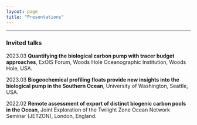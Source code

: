 ```yaml
---
layout: page
title: "Presentations"
---
```


---

### Invited talks

2023.03 **Quantifying the biological carbon pump with tracer budget approaches**, ExOIS Forum, Woods Hole Oceanographic Institution, Woods Hole, USA.

2023.03 **Biogeochemical profiling floats provide new insights into the biological pump in the Southern Ocean**, University of Washington, Seattle, USA.

2022.02 **Remote assessment of export of distinct biogenic carbon pools in the Ocean**, Joint Exploration of the Twilight Zone Ocean Network Seminar (JETZON), London, England.
